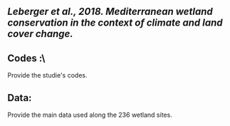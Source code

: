 ## *Leberger et al., 2018. Mediterranean wetland conservation in the context of climate and land cover change.*

## Codes :\
Provide the studie's codes.

## Data:
Provide the main data used along the 236 wetland sites.
